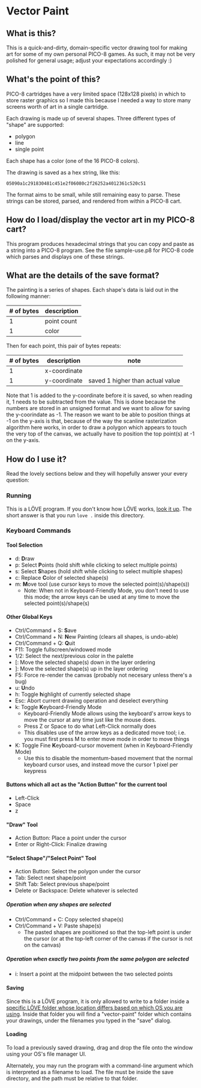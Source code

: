# Vector Paint

## What is this?
This is a quick-and-dirty, domain-specific vector drawing tool for making art
for some of my own personal PICO-8 games.  As such, it may not be very polished
for general usage; adjust your expectations accordingly :)

## What's the point of this?
PICO-8 cartridges have a very limited space (128x128 pixels) in which to store
raster graphics so I made this because I needed a way to store many screens
worth of art in a single cartridge.

Each drawing is made up of several shapes. Three different types of "shape" are
supported:
* polygon
* line
* single point

Each shape has a color (one of the 16 PICO-8 colors).

The drawing is saved as a hex string, like this:

```
05090a1c291830481c451e2f06080c2f26252a4012361c520c51
```

The format aims to be small, while still remaining easy to parse.  These
strings can be stored, parsed, and rendered from within a PICO-8 cart.

## How do I load/display the vector art in my PICO-8 cart?
This program produces hexadecimal strings that you can copy and paste as a
string into a PICO-8 program.  See the file sample-use.p8 for PICO-8 code which
parses and displays one of these strings.

## What are the details of the save format?
The painting is a series of shapes.  Each shape's data is laid out in the
following manner:

| #  of bytes | description  |
|-------------|--------------|
|           1 | point count  |
|           1 | color        |

Then for each point, this pair of bytes repeats:

| #  of bytes | description  | note                             |
|-------------|--------------|----------------------------------|
|           1 | x-coordinate |                                  |
|           1 | y-coordinate | saved 1 higher than actual value |

Note that 1 is added to the y-coordinate before it is saved, so when reading
it, 1 needs to be subtracted from the value.  This is done because the numbers
are stored in an unsigned format and we want to allow for saving the
y-coorindate as -1.  The reason we want to be able to position things at -1 on
the y-axis is that, because of the way the scanline rasterization algorithm
here works, in order to draw a polygon which appears to touch the very top of
the canvas, we actually have to position the top point(s) at -1 on the y-axis.

## How do I use it?
Read the lovely sections below and they will hopefully answer your every
question:

### Running
This is a LÖVE program. If you don't know how LÖVE works, [look it
up](https://love2d.org/). The short answer is that you run `love .` inside this
directory.

### Keyboard Commands
#### Tool Selection
* d: **D**raw
* p: Select **P**oints (hold shift while clicking to select multiple points)
* s: Select **S**hapes (hold shift while clicking to select multiple shapes)
* c: Replace **C**olor of selected shape(s)
* m: **M**ove tool (use cursor keys to move the selected point(s)/shape(s))
  * Note: When not in Keyboard-Friendly Mode, you don't need to use this mode;
    the arrow keys can be used at any time to move the selected
    point(s)/shape(s)

#### Other Global Keys
* Ctrl/Command + S: **S**ave
* Ctrl/Command + N: **N**ew Painting (clears all shapes, is undo-able)
* Ctrl/Command + Q: **Q**uit
* F11: Toggle fullscreen/windowed mode
* 1/2: Select the next/previous color in the palette
* \[: Move the selected shape(s) down in the layer ordering
* \]: Move the selected shape(s) up in the layer ordering
* F5: Force re-render the canvas (probably not necesary unless there's a bug)
* u: **U**ndo
* h: Toggle **h**ighlight of currently selected shape
* Esc: Abort current drawing operation and deselect everything
* k: Toggle **K**eyboard-Friendly Mode
  * Keyboard-Friendly Mode allows using the keyboard's arrow keys to move the
    cursor at any time just like the mouse does.
  * Press Z or Space to do what Left-Click normally does
  * This disables use of the arrow keys as a dedicated move tool; i.e. you must
    first press M to enter move mode in order to move things
* K: Toggle Fine **K**eyboard-cursor movement (when in Keyboard-Friendly Mode)
  * Use this to disable the momentum-based movement that the normal keyboard
    cursor uses, and instead move the cursor 1 pixel per keypress

#### Buttons which all act as the "Action Button" for the current tool
* Left-Click
* Space
* z

#### "Draw" Tool
* Action Button: Place a point under the cursor
* Enter or Right-Click: Finalize drawing

#### "Select Shape"/"Select Point" Tool
* Action Button: Select the polygon under the cursor
* Tab: Select next shape/point
* Shift Tab: Select previous shape/point
* Delete or Backspace: Delete whatever is selected
##### Operation when any shapes are selected
* Ctrl/Command + C: Copy selected shape(s)
* Ctrl/Command + V: Paste shape(s)
  * The pasted shapes are positioned so that the top-left point is under the
    cursor (or at the top-left corner of the canvas if the cursor is not on the
    canvas)
##### Operation when exactly two points from the same polygon are selected
* i: Insert a point at the midpoint between the two selected points

#### Saving
Since this is a LÖVE program, it is only allowed to write to a folder inside a
[specific LÖVE folder whose location differs based on which OS you are using](
https://love2d.org/wiki/love.filesystem).  Inside that folder you will find a
"vector-paint" folder which contains your drawings, under the filenames you
typed in the "save" dialog.

#### Loading
To load a previously saved drawing, drag and drop the file onto the window
using your OS's file manager UI.

Alternately, you may run the program with a command-line argument which is
interpreted as a filename to load. The file must be inside the save directory,
and the path must be relative to that folder.
